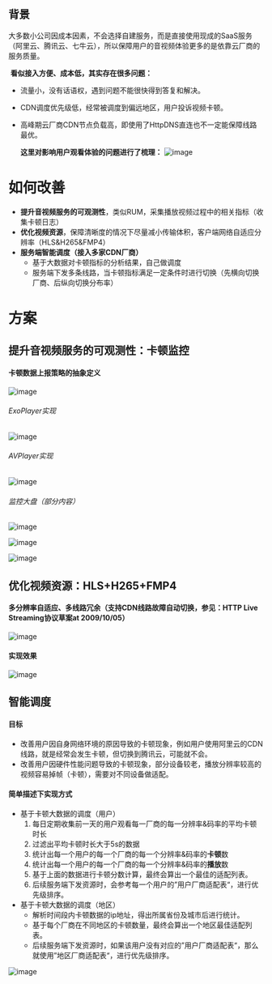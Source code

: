 

## 背景

​		大多数小公司因成本因素，不会选择自建服务，而是直接使用现成的SaaS服务（阿里云、腾讯云、七牛云），所以保障用户的音视频体验更多的是依靠云厂商的服务质量。

​		**看似接入方便、成本低，其实存在很多问题：**

- 流量小，没有话语权，遇到问题不能很快得到答复和解决。

- CDN调度优先级低，经常被调度到偏远地区，用户投诉视频卡顿。

- 高峰期云厂商CDN节点负载高，即使用了HttpDNS直连也不一定能保障线路最优。

  **这里对影响用户观看体验的问题进行了梳理：**
![image](https://user-images.githubusercontent.com/5134790/188067377-408b6106-8331-4ede-b122-37a51642207d.png)
# 如何改善

- **提升音视频服务的可观测性**，类似RUM，采集播放视频过程中的相关指标（收集卡顿日志）
- **优化视频资源**，保障清晰度的情况下尽量减小传输体积，客户端网络自适应分辨率（HLS&H265&FMP4）
- **服务端智能调度（接入多家CDN厂商）**
  - 基于大数据对卡顿指标的分析结果，自己做调度
  - 服务端下发多条线路，当卡顿指标满足一定条件时进行切换（先横向切换厂商、后纵向切换分布率）

# 方案

## 提升音视频服务的可观测性：卡顿监控

#### 卡顿数据上报策略的抽象定义

![image](https://user-images.githubusercontent.com/5134790/188067404-626061b0-f2dd-4921-8180-77feef4e2080.png)

###### ExoPlayer实现

![image](https://user-images.githubusercontent.com/5134790/188067459-3e595c75-9775-44e7-aaf2-16003d1a108b.png)

###### AVPlayer实现

![image](https://user-images.githubusercontent.com/5134790/188067491-f117c9e6-dbea-4f7e-b8d0-4343cf20fbac.png)

###### 监控大盘（部分内容）

![image](https://user-images.githubusercontent.com/5134790/188067531-ccd0ba9d-e4ea-4679-a7f4-55fb5d81c4c6.png)

![image](https://user-images.githubusercontent.com/5134790/188067556-5f74220b-c301-4ae5-b133-ae0005aaa3e5.png)

![image](https://user-images.githubusercontent.com/5134790/188067596-41058eeb-ee27-4465-995d-b74ff05f4119.png)

## **优化视频资源**：HLS+H265+FMP4

#### 多分辨率自适应、多线路冗余（支持CDN线路故障自动切换，参见：HTTP Live Streaming协议草案at 2009/10/05）

![image](https://user-images.githubusercontent.com/5134790/188067645-d5ecc951-41f8-4cb7-ae6f-0be98edde90b.png)

#### 实现效果

![image](https://user-images.githubusercontent.com/5134790/188067675-35416a35-e9c9-4a73-97e7-67d89c9847e5.png)

## 智能调度

#### 目标

- 改善用户因自身网络环境的原因导致的卡顿现象，例如用户使用阿里云的CDN线路，就是经常会发生卡顿，但切换到腾讯云，可能就不会。
- 改善用户因硬件性能问题导致的卡顿现象，部分设备较老，播放分辨率较高的视频容易掉帧（卡顿），需要对不同设备做适配。

#### 简单描述下实现方式

- 基于卡顿大数据的调度（用户）
  1. 每日定期收集前一天的用户观看每一厂商的每一分辨率&码率的平均卡顿时长
  2. 过滤出平均卡顿时长大于5s的数据
  3. 统计出每一个用户的每一个厂商的每一个分辨率&码率的**卡顿**数
  4. 统计出每一个用户的每一个厂商的每一个分辨率&码率的**播放**数
  5. 基于上面的数据进行卡顿分数计算，最终会算出一个最佳的适配列表。
  6. 后续服务端下发资源时，会参考每一个用户的”用户厂商适配表“，进行优先级排序。
- 基于卡顿大数据的调度（地区）
  - 解析时间段内卡顿数据的ip地址，得出所属省份及城市后进行统计。
  - 基于每个厂商在不同地区的卡顿数量，最终会算出一个地区最佳适配列表。
  - 后续服务端下发资源时，如果该用户没有对应的”用户厂商适配表“，那么就使用”地区厂商适配表“，进行优先级排序。

![image](https://user-images.githubusercontent.com/5134790/188067762-e4f7ddfd-f03f-49ed-8505-7fc57db9f2c8.png)
